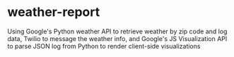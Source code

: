 # weather-report
Using Google's Python weather API to retrieve weather by zip code and log data, Twilio to message the weather info, and Google's JS Visualization API to parse JSON log from Python to render client-side visualizations
